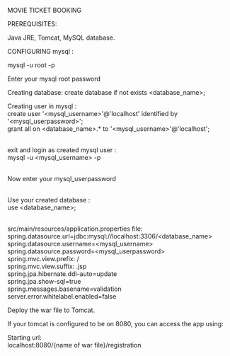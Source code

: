  MOVIE TICKET BOOKING 


PREREQUISITES:

Java JRE, Tomcat, MySQL database.

CONFIGURING mysql :

mysql -u root -p

Enter your mysql root password

Creating database:
create database if not exists <database_name>;


Creating user in mysql :<br>
create user '<mysql_username>'@'localhost' identified by '<mysql_userpassword>';<br>
grant all on <database_name>.* to '<mysql_username>'@'localhost';<br><br>

exit and login as created mysql user :<br>
mysql -u <mysql_username> -p<br><br>

Now enter your mysql_userpassword<br><br>

Use your created database :<br>
use <database_name>;<br><br>

src/main/resources/application.properties file:<br>
spring.datasource.url=jdbc:mysql://localhost:3306/<database_name><br>
spring.datasource.username=<mysql_username><br>
spring.datasource.password=<mysql_userpassword><br>
spring.mvc.view.prefix: /<br>
spring.mvc.view.suffix: .jsp<br>
spring.jpa.hibernate.ddl-auto=update<br>
spring.jpa.show-sql=true<br>
spring.messages.basename=validation<br>
server.error.whitelabel.enabled=false<br>




Deploy the war file to Tomcat.

If your tomcat is configured to be on 8080, you can access the app using:

Starting url:<br>
	localhost:8080/{name of war file}/registration

